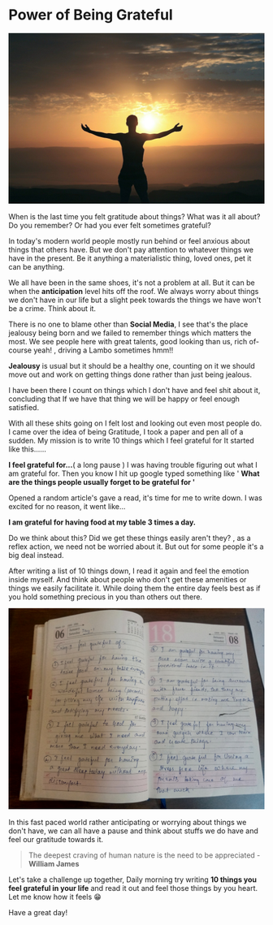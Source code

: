 # Power of Being Grateful

![](/images/blog3-pic1.jpg "Image by Avi Chomtovski from Pixabay")


When is the last time you felt gratitude about things? What was it all about? Do you remember? Or had you ever felt sometimes grateful?

In today's modern world people mostly run behind or feel anxious about things that others have. But we don't pay attention to whatever things we have in the present. Be it anything a materialistic thing, loved ones, pet it can be anything.

We all have been in the same shoes, it's not a problem at all. But it can be when the **anticipation** level hits off the roof. We always worry about things we don't have in our life but a slight peek towards the things we have won't be a crime. Think about it.

There is no one to blame other than **Social Media**, I see that's the place jealousy being born and we failed to remember things which matters the most. We see people here with great talents, good looking than us, rich of-course yeah! , driving a Lambo sometimes hmm!!

**Jealousy** is usual but it should be a healthy one, counting on it we should move out and work on getting things done rather than just being jealous. 

I have been there I count on things which I don't have and feel shit about it, concluding that If we have that thing we will be happy or feel enough satisfied.

With all these shits going on I felt lost and looking out even most people do. I came over the idea of being Gratitude, I took a paper and pen all of a sudden. My mission is to write 10 things which I feel grateful for It started like this......

**I feel grateful for...**( a long pause ) I was having trouble figuring out what I am grateful for. Then you know I hit up google typed something like ' **What are the things people usually forget to be grateful for '**

Opened a random article's gave a read, it's time for me to write down. I was excited for no reason, it went like...

**I am grateful for having food at my table 3 times a day.** 

Do we think about this? Did we get these things easily aren't they? , as a reflex action, we need not be worried about it. But out for some people it's a big deal instead.

After writing a list of 10 things down, I read it again and feel the emotion inside myself. And think about people who don't get these amenities or things we easily facilitate it. While doing them the entire day feels best as if you hold something precious in you than others out there.

![](/images/blog3-pic2.jpg )

In this fast paced world rather anticipating or worrying about things we don't have, we can all have a pause and think about stuffs we do have and feel our gratitude towards it. 

> The deepest craving of human nature is the need to be appreciated - **William James**

Let's take a challenge up together, Daily morning try writing **10 things you feel grateful in your life** and read it out and feel those things by you heart. Let me know how it feels 😁

Have a great day! 


